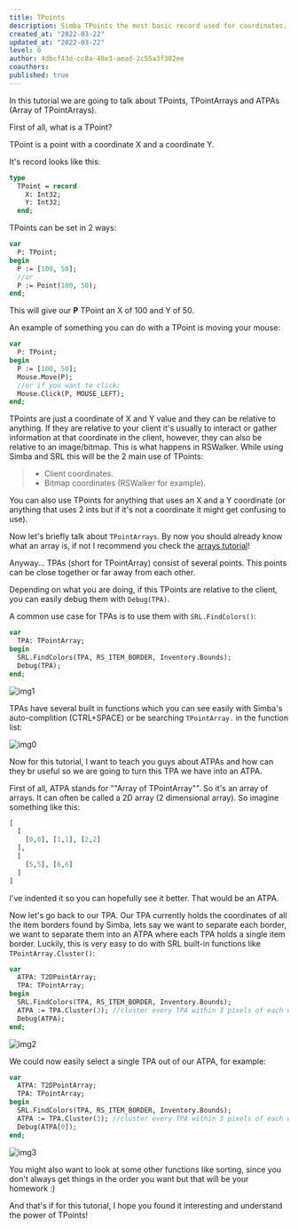 ```yaml
---
title: TPoints
description: Simba TPoints the most basic record used for coordinates.
created_at: "2022-03-22"
updated_at: "2022-03-22"
level: 0
author: 4dbcf43d-cc8a-48e3-aead-2c55a3f302ee
coauthors:
published: true
---
```


In this tutorial we are going to talk about TPoints, TPointArrays and ATPAs (Array of TPointArrays).

First of all, what is a TPoint?

TPoint is a point with a coordinate X and a coordinate Y.

It's record looks like this:

```pascal
type
  TPoint = record
    X: Int32;
    Y: Int32;
  end;
```

TPoints can be set in 2 ways:

```pascal
var
  P: TPoint;
begin
  P := [100, 50];
  //or
  P := Point(100, 50);
end;
```

This will give our **P** TPoint an X of 100 and Y of 50.

An example of something you can do with a TPoint is moving your mouse:

```pascal
var
  P: TPoint;
begin
  P := [100, 50];
  Mouse.Move(P);
  //or if you want to click:
  Mouse.Click(P, MOUSE_LEFT);
end;
```

TPoints are just a coordinate of X and Y value and they can be relative to anything. If they are relative to your client it's usually to interact or gather information at that coordinate in the client, however, they can also be relative to an image/bitmap.
This is what happens in RSWalker.
While using Simba and SRL this will be the 2 main use of TPoints:

> - Client coordinates.
> - Bitmap coordinates (RSWalker for example).

You can also use TPoints for anything that uses an X and a Y coordinate (or anything that uses 2 ints but if it's not a coordinate it might get confusing to use).

Now let's briefly talk about `TPointArrays`.
By now you should already know what an array is, if not I recommend you check the [arrays tutorial](https://waspscripts.com/blog/Arrays)!

Anyway... TPAs (short for TPointArray) consist of several points. This points can be close together or far away from each other.

Depending on what you are doing, if this TPoints are relative to the client, you can easily debug them with `Debug(TPA)`.

A common use case for TPAs is to use them with `SRL.FindColors()`:

```pascal
var
  TPA: TPointArray;
begin
  SRL.FindColors(TPA, RS_ITEM_BORDER, Inventory.Bounds);
  Debug(TPA);
end;
```

![img1](https://db.waspscripts.com/storage/v1/object/public/imgs/posts/16/img1.png)

TPAs have several built in functions which you can see easily with Simba's auto-complition (CTRL+SPACE) or be searching `TPointArray.` in the function list:

![img0](https://db.waspscripts.com/storage/v1/object/public/imgs/posts/16/img0.png)

Now for this tutorial, I want to teach you guys about ATPAs and how can they br useful so we are going to turn this TPA we have into an ATPA.

First of all, ATPA stands for ""Array of TPointArray"".
So it's an array of arrays. It can often be called a 2D array (2 dimensional array).
So imagine something like this:

```pascal
[
  [
    [0,0], [1,1], [2,2]
  ],
  [
    [5,5], [6,6]
  ]
]
```

I've indented it so you can hopefully see it better. That would be an ATPA.

Now let's go back to our TPA.
Our TPA currently holds the coordinates of all the item borders found by Simba, lets say we want to separate each border, we want to separate them into an ATPA where each TPA holds a single item border.
Luckily, this is very easy to do with SRL built-in functions like `TPointArray.Cluster()`:

```pascal
var
  ATPA: T2DPointArray;
  TPA: TPointArray;
begin
  SRL.FindColors(TPA, RS_ITEM_BORDER, Inventory.Bounds);
  ATPA := TPA.Cluster(3); //cluster every TPA within 3 pixels of each other.
  Debug(ATPA);
end;
```

![img2](https://db.waspscripts.com/storage/v1/object/public/imgs/posts/16/img2.png)

We could now easily select a single TPA out of our ATPA, for example:

```pascal
var
  ATPA: T2DPointArray;
  TPA: TPointArray;
begin
  SRL.FindColors(TPA, RS_ITEM_BORDER, Inventory.Bounds);
  ATPA := TPA.Cluster(3); //cluster every TPA within 3 pixels of each other.
  Debug(ATPA[0]);
end;
```

![img3](https://db.waspscripts.com/storage/v1/object/public/imgs/posts/16/img3.png)

You might also want to look at some other functions like sorting, since you don't always get things in the order you want but that will be your homework :)

And that's if for this tutorial, I hope you found it interesting and understand the power of TPoints!
